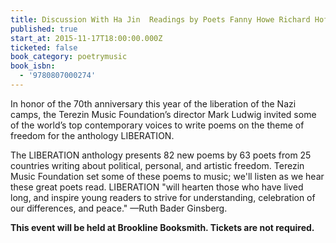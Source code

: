 ```yaml
---
title: Discussion With Ha Jin  Readings by Poets Fanny Howe Richard Hoffman  Lloyd Schwartz
published: true
start_at: 2015-11-17T18:00:00.000Z
ticketed: false
book_category: poetrymusic
book_isbn:
  - '9780807000274'
---
```


In honor of the 70th anniversary this year of the liberation of the Nazi camps, the Terezin Music Foundation’s director Mark Ludwig invited some of the world’s top contemporary voices to write poems on the theme of freedom for the anthology LIBERATION.

The LIBERATION anthology presents 82 new poems by 63 poets from 25 countries writing about political, personal, and artistic freedom. Terezin Music Foundation set some of these poems to music; we'll listen as we hear these great poets read. LIBERATION "will hearten those who have lived long, and inspire young readers to strive for understanding, celebration of our differences, and peace." —Ruth Bader Ginsberg.

**This event will be held at Brookline Booksmith. Tickets are not required.**